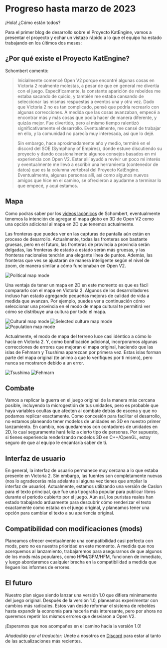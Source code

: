 # Progreso hasta marzo de 2023

¡Hola! ¿Cómo están todos?

Para el primer blog de desarrollo sobre el Proyecto KatEngine, vamos a presentar el proyecto y echar un vistazo rápido a lo que el equipo ha estado trabajando en los últimos dos meses:

## ¿Por qué existe el Proyecto KatEngine?

Schombert comentó:

> Inicialmente comencé Open V2 porque encontré algunas cosas en Victoria 2 realmente molestas, a pesar de que en general me divertía con el juego. Específicamente, la constante aparición de rebeldes me estaba sacando de quicio, y también me estaba cansando de seleccionar las mismas respuestas a eventos una y otra vez. Dado que Victoria 2 no es tan complicado, pensé que podría recrearlo con algunas correcciones. A medida que las cosas avanzaban, empecé a encontrar más y más cosas que podía hacer de manera diferente, y quizás mejor. Fue divertido, pero al mismo tiempo ralentizó significativamente el desarrollo. Eventualmente, me cansé de trabajar en ello, y la comunidad no parecía muy interesada, así que lo dejé.
>
> Sin embargo, hace aproximadamente año y medio, terminé en el discord del SOE (Symphony of Empires), donde estuve discutiendo su proyecto y dando ocasionalmente algunos consejos basados en mi experiencia con Open V2. Estar allí ayudó a revivir un poco mi interés y eventualmente me llevó a escribir una herramienta (contenedor de datos) que es la columna vertebral del Proyecto KatEngine. Eventualmente, algunas personas allí, así como algunos nuevos amigos que hice en el camino, se ofrecieron a ayudarme a terminar lo que empecé, y aquí estamos.

## Mapa

Como podras saber por los [videos lacónicos](https://www.youtube.com/channel/UCVRXDHpfemCzPSHDfqOPr-Q) de Schombert, eventualmente tenemos la intención de agregar el mapa globo en 3D de Open V2 como una opción adicional al mapa en 2D que tenemos actualmente.

Las fronteras que puedes ver en las capturas de pantalla aún están en proceso de desarrollo. Actualmente, todas las fronteras son bastante gruesas, pero en el futuro, las fronteras de provincia a provincia serán delgadas, las fronteras de estado a estado serán más gruesas, y las fronteras nacionales tendrán una elegante línea de puntos. Además, las fronteras que ves se ajustarán de manera inteligente según el nivel de zoom, de manera similar a cómo funcionaban en Open V2.

![Political map mode](./images/political.png)

Una ventaja de tener un mapa en 2D en este momento es que es fácil compararlo con el mapa en Victoria 2. Algunos de los desarrolladores incluso han estado agregando pequeñas mejoras de calidad de vida a medida que avanzan. Por ejemplo, puedes ver a continuación cómo seleccionar una provincia en el modo de mapa cultural te permitirá ver cómo se distribuye una cultura por todo el mapa.

![Cultural map mode](./images/cultural.png) 
![Selected culture map mode](./images/culturalB.png) 
![Population map mode](./images/population.png)

Actualmente, el modo de mapa del terreno luce casi idéntico a cómo lo hacía en Victoria 2. Y, como bonificación adicional, incorporamos algunas correcciones de errores que mejoran el mapa original, haciendo que las islas de Fehmarn y Tsushima aparezcan por primera vez. Estas islas forman parte del mapa original (te animo a que lo verifiques por ti mismo), pero nunca se mostraron debido a un error.

![Tsushima](./images/island2.png) 
![Fehmarn](./images/island1.png)

## Combate

Vamos a replicar la guerra en el juego original de la manera más cercana posible, incluyendo la microgestión de tus unidades, pero es probable que haya variables ocultas que afecten al combate detrás de escena y que no podamos replicar exactamente. Como concesión para facilitar el desarrollo, no estamos planeando tener modelos de unidades en 3D en nuestro primer lanzamiento. En cambio, nos quedaremos con contadores de unidades en 2D, lo cual seguramente hará feliz a cierto tipo de personas. Por supuesto, si tienes experiencia renderizando modelos 3D en C++/OpenGL, estoy seguro de que al equipo le encantaría saber de ti.

## Interfaz de usuario

En general, la interfaz de usuario permanece muy cercana a lo que estaba presente en Victoria 2. Sin embargo, las fuentes son completamente nuevas (nos lo agradecerás más adelante si alguna vez tienes que ampliar la interfaz de usuario). Actualmente, estamos utilizando una versión de Caslon para el texto principal, que fue una tipografía popular para publicar libros durante el período cubierto por el juego. Aún así, los puristas reales han estado trabajando arduamente para descubrir cómo renderizar el texto exactamente como estaba en el juego original, y planeamos tener una opción para cambiar el texto a su apariencia original.

## Compatibilidad con modificaciones (mods)

Planeamos ofrecer eventualmente una compatibilidad casi perfecta con mods, pero no es nuestra prioridad en este momento. A medida que nos acerquemos al lanzamiento, trabajaremos para asegurarnos de que algunos de los mods más populares, como HPM/GFM/HFM, funcionen de inmediato, y luego abordaremos cualquier brecha en la compatibilidad a medida que lleguen los informes de errores.

## El futuro

Nuestro plan sigue siendo lanzar una versión 1.0 que difiera mínimamente del juego original. Después de la versión 1.0, planeamos experimentar con cambios más radicales. Estos van desde reformar el sistema de rebeldes hasta expandir la economía para hacerla más interesante, pero por ahora no queremos repetir los mismos errores que desviaron a Open V2.

¡Esperamos que nos acompañes en el camino hacia la versión 1.0!

*Añadadido por el traductor:* Unete a nosotros en [Discord](https://discord.gg/QUJExr4mRn) para estar al tanto de las actualizaciones más recientes.